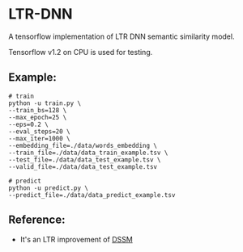 # LTR-DNN

A tensorflow implementation of LTR DNN semantic similarity model.  

Tensorflow v1.2 on CPU is used for testing.

## Example:

```shell
# train
python -u train.py \
--train_bs=128 \
--max_epoch=25 \
--eps=0.2 \
--eval_steps=20 \
--max_iter=1000 \
--embedding_file=./data/words_embedding \
--train_file=./data/data_train_example.tsv \
--test_file=./data/data_test_example.tsv \
--valid_file=./data/data_test_example.tsv

# predict
python -u predict.py \
--predict_file=./data/data_predict_example.tsv
```


## Reference:

- It's an LTR improvement of [DSSM](https://www.microsoft.com/en-us/research/wp-content/uploads/2016/02/cikm2013_DSSM_fullversion.pdf)


